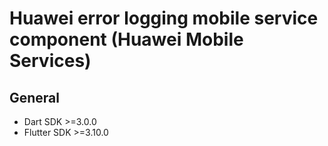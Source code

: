 # Huawei error logging mobile service component (Huawei Mobile Services)

## General

- Dart SDK >=3.0.0
- Flutter SDK >=3.10.0
